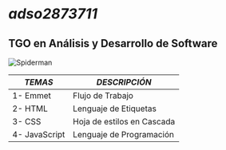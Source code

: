 # ***adso2873711***
## TGO en Análisis y Desarrollo de Software 
![Spiderman](https://i.pinimg.com/originals/c8/c9/28/c8c928df0112091453108431b5bb066e.png)

|*TEMAS*|*DESCRIPCIÓN*|
|--|--|
|1- Emmet|Flujo de Trabajo|
|2- HTML|Lenguaje de Etiquetas|
|3- CSS|Hoja de estilos en Cascada|
|4- JavaScript|Lenguaje de Programación|